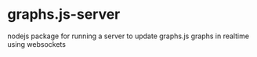 graphs.js-server
================

nodejs package for running a server to update graphs.js graphs in realtime using websockets
